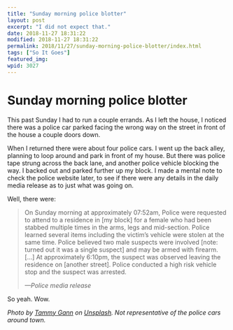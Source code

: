 ```yaml
---
title: "Sunday morning police blotter"
layout: post
excerpt: "I did not expect that."
date: 2018-11-27 18:31:22
modified: 2018-11-27 18:31:22
permalink: 2018/11/27/sunday-morning-police-blotter/index.html
tags: ["So It Goes"]
featured_img: 
wpid: 3027
---
```


# Sunday morning police blotter

This past Sunday I had to run a couple errands. As I left the house, I noticed there was a police car parked facing the wrong way on the street in front of the house a couple doors down.

When I returned there were about four police cars. I went up the back alley, planning to loop around and park in front of my house. But there was police tape strung across the back lane, and another police vehicle blocking the way. I backed out and parked further up my block. I made a mental note to check the police website later, to see if there were any details in the daily media release as to just what was going on.

Well, there were:

> On Sunday morning at approximately 07:52am, Police were requested to attend to a residence in \[my block\] for a female who had been stabbed multiple times in the arms, legs and mid-section. Police learned several items including the victim’s vehicle were stolen at the same time. Police believed two male suspects were involved \[note: turned out it was a single suspect\] and may be armed with firearm. \[…\] At approximately 6:10pm, the suspect was observed leaving the residence on \[another street\]. Police conducted a high risk vehicle stop and the suspect was arrested.
> 
> <cite>—Police media release</cite>

So yeah. Wow.

*Photo by [Tammy Gann](https://unsplash.com/photos/1QoHT9LvlWQ?utm_source=unsplash&utm_medium=referral&utm_content=creditCopyText) on [Unsplash](https://unsplash.com/search/photos/police-car?utm_source=unsplash&utm_medium=referral&utm_content=creditCopyText). Not representative of the police cars around town.*